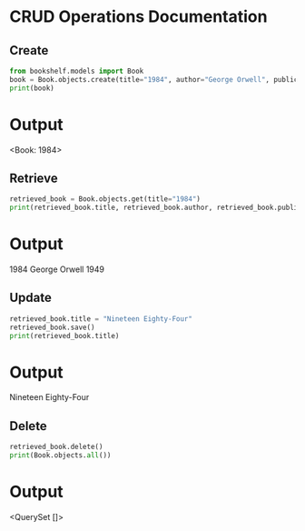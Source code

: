 # CRUD Operations Documentation

## Create
```python
from bookshelf.models import Book
book = Book.objects.create(title="1984", author="George Orwell", publication_year=1949)
print(book)
```
# Output
<Book: 1984>

## Retrieve
```python
retrieved_book = Book.objects.get(title="1984")
print(retrieved_book.title, retrieved_book.author, retrieved_book.publication_year)
```
# Output
1984 George Orwell 1949

## Update
```python
retrieved_book.title = "Nineteen Eighty-Four"
retrieved_book.save()
print(retrieved_book.title)
```
# Output
Nineteen Eighty-Four

## Delete
```python
retrieved_book.delete()
print(Book.objects.all())
```
# Output
<QuerySet []>

